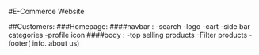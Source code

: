 #E-Commerce Website

##Customers:
###Homepage:
####navbar :
-search
-logo
-cart
-side bar categories
-profile icon
####body :
-top selling products
-Filter products 
-footer( info. about us)
